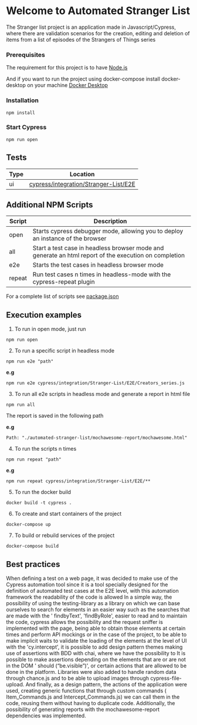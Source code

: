 # Welcome to Automated Stranger List

The Stranger list project is an application made in Javascript/Cypress, where there are validation scenarios for the
creation, editing and deletion of items from a list of episodes of the Strangers of Things series

### Prerequisites

The requirement for this project is to have [Node.js](https://nodejs.org/en/)

And if you want to run the project using docker-compose install docker-desktop on your
machine [Docker Desktop](https://docs.docker.com/desktop/linux/install/)

### Installation

```shell
npm install
```

### Start Cypress

```shell
npm run open
```

## Tests

| Type | Location                                 |
| ---- | ---------------------------------------- |
| ui  | [cypress/integration/Stranger-List/E2E](./cypress/integration/Stranger-List/E2E) |

## Additional NPM Scripts

| Script         | Description                                                                                           |
| -------------- | ------------------------------------------------------------------------------------------------------|
| open           | Starts cypress debugger mode, allowing you to deploy an instance of the browser                       |
| all            | Start a test case in headless browser mode and generate an html report of the execution on completion |
| e2e            | Starts the test cases in headless browser mode                                                        |
| repeat         | Run test cases n times in headless-mode with the cypress-repeat plugin                                |

For a complete list of scripts see [package.json](./package.json)

## Execution examples

1. To run in open mode, just run

```shell
npm run open
```

2. To run a specific script in headless mode

```shell
npm run e2e "path"  
```

**e.g**

```shell
npm run e2e cypress/integration/Stranger-List/E2E/Creators_series.js
```

3. To run all e2e scripts in headless mode and generate a report in html file

```shell
npm run all  
```

The report is saved in the following path

**e.g**

```shell
Path: "./automated-stranger-list/mochawesome-report/mochawesome.html"
```

4. To run the scripts n times

```shell
npm run repeat "path"
```

**e.g**

```shell
npm run repeat cypress/integration/Stranger-List/E2E/**
```

5. To run the docker build

```shell
docker build -t cypress .  
```

6. To create and start containers of the project

```shell
docker-compose up  
```

7. To build or rebuild services of the project

```shell
docker-compose build
```

## Best practices

When defining a test on a web page, it was decided to make use of the Cypress automation tool since it is a tool
specially designed for the definition of automated test cases at the E2E level, with this automation framework the
readability of the code is allowed In a simple way, the possibility of using the testing-library as a library on which
we can base ourselves to search for elements in an easier way such as the searches that are made with the '
findbyText', 'findByRole', easier to read and to maintain the code, cypress allows the possibility and the request
sniffer is implemented with the page, being able to obtain those elements at certain times and perform API mockings or
in the case of the project, to be able to make implicit waits to validate the loading of the elements at the level of UI
with the 'cy.intercept', it is possible to add design pattern themes making use of assertions with BDD with chai, where
we have the possibility to It is possible to make assertions depending on the elements that are or are not in the DOM '
should (“be.visible”)', or certain actions that are allowed to be done in the platform. Libraries were also added to
handle random data through chance.js and to be able to upload images through cypress-file-upload. And finally, as a
design pattern, the actions of the application were used, creating generic functions that through custom commands (
Item_Commands.js and Intercept_Commands.js) we can call them in the code, reusing them without having to duplicate code.
Additionally, the possibility of generating reports with the mochawesome-report dependencies was implemented.